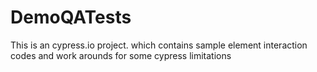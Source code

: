 # DemoQATests

This is an cypress.io project. which contains sample element interaction codes and work arounds for some cypress limitations
